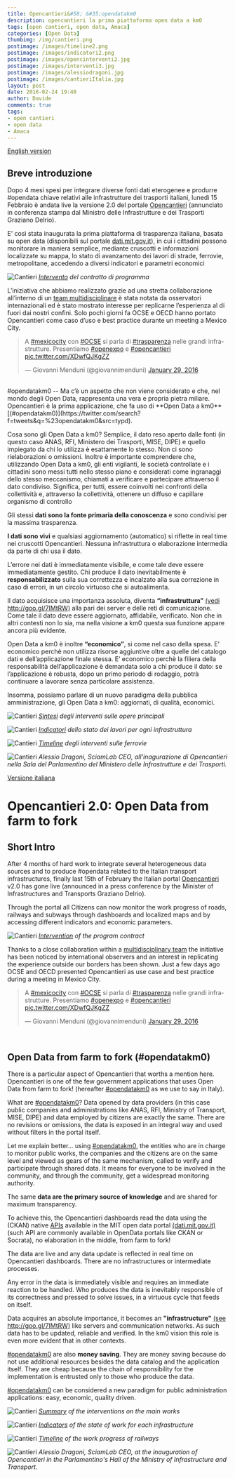 ```yaml
---
title: Opencantieri&#58; &#35;opendatakm0
description: opencantieri la prima piattaforma open data a km0
tags: [open cantieri, open data, Amaca]
categories: [Open Data]
thumbimg: /img/cantieri.png
postimage: /images/timeline2.png
postimage: /images/indicatori2.png
postimage: /images/opencinterventi2.jpg
postimage: /images/interventi3.jpg
postimage: /images/alessiodragoni.jpg 
postimage: /images/cantieriItalia.jpg
layout: post
date: 2016-02-24 19:40
author: Davide
comments: true
tags:
- open cantieri
- open data
- Amaca
---
```


<a name="en"></a>


[English version](#it)

Breve introduzione
--
Dopo 4 mesi spesi per integrare diverse fonti dati eterogenee e produrre #opendata chiave relativi alle infrastrutture dei trasporti italiani, lunedì 15 Febbraio è andata live la versione 2.0 del portale [Opencantieri](http://opencantieri.mit.gov.it/) (annunciato in conferenza stampa dal Ministro delle Infrastrutture e dei Trasporti Graziano Delrio).

E’ così stata inaugurata la  prima piattaforma di trasparenza italiana, basata su open data (disponibili sul portale [dati.mit.gov.it](http://dati.mit.gov.it/catalog/dataset)), in cui i cittadini possono monitorare in maniera semplice, mediante cruscotti e informazioni localizzate su mappa, lo stato di avanzamento dei lavori di strade, ferrovie, metropolitane, accedendo a diversi indicatori e parametri economici

![Cantieri](https://github.com/sciamlab/blog/blob/gh-pages/images/interventi3.jpg?raw=true)
*[Intervento](http://opencantieri.mit.gov.it/contratti) del contratto di programma*

L’iniziativa che abbiamo realizzato grazie ad una stretta collaborazione all’interno di un [team multidisciplinare](http://opencantieri.mit.gov.it/crediti) è stata notata da osservatori internazionali ed è stato mostrato interesse per replicarne l’esperienza al di fuori dai nostri confini. Solo pochi giorni fa OCSE‬ e ‪‎OECD‬ hanno portato Opencantieri come caso d’uso e best practice durante un meeting a Mexico City.

<blockquote class="twitter-tweet" data-lang="en"><p lang="it" dir="ltr">A <a href="https://twitter.com/hashtag/mexicocity?src=hash">#mexicocity</a> con <a href="https://twitter.com/hashtag/OCSE?src=hash">#OCSE</a> si parla di <a href="https://twitter.com/hashtag/trasparenza?src=hash">#trasparenza</a> nelle grandi infrastrutture. Presentiamo <a href="https://twitter.com/hashtag/openexpo?src=hash">#openexpo</a> e <a href="https://twitter.com/hashtag/opencantieri?src=hash">#opencantieri</a> <a href="https://t.co/XDwfQJKgZZ">pic.twitter.com/XDwfQJKgZZ</a></p>&mdash; Giovanni Menduni (@giovannimenduni) <a href="https://twitter.com/giovannimenduni/status/693101424465432576">January 29, 2016</a></blockquote>
<script async src="//platform.twitter.com/widgets.js" charset="utf-8"></script>
<br>
#opendatakm0
--
Ma c’è un aspetto che non viene considerato e che, nel mondo degli Open Data, rappresenta una vera e propria pietra miliare. Opencantieri è la prima applicazione, che fa uso di **Open Data a km0** [(#opendatakm0)](https://twitter.com/search?f=tweets&q=%23opendatakm0&src=typd).

Cosa sono gli Open Data a km0? Semplice, il dato reso aperto dalle fonti (in questo caso ANAS, RFI, Ministero dei Trasporti, MISE, DIPE) e quello impiegato da chi lo utilizza è esattamente lo stesso. Non ci sono rielaborazioni o omissioni. Inoltre è importante comprendere che, utilizzando Open Data a km0, gli enti vigilanti, le società controllate e i cittadini sono messi tutti nello stesso piano e considerati come ingranaggi dello stesso meccanismo, chiamati a verificare e partecipare attraverso il dato condiviso. Significa, per tutti, essere coinvolti nei confronti della collettività e, attraverso la collettività, ottenere un diffuso e capillare organismo di controllo

Gli stessi **dati sono la fonte primaria della conoscenza** e sono condivisi per la massima trasparenza.

**I dati sono vivi** e qualsiasi aggiornamento (automatico) si riflette in real time nei cruscotti Opencantieri. Nessuna infrastruttura o elaborazione intermedia da parte di chi usa il dato.

L’errore nei dati è immediatamente visibile, e come tale deve essere immediatamente gestito. Chi produce il dato inevitabilmente è **responsabilizzato** sulla sua correttezza e incalzato alla sua correzione in caso di errori, in un circolo virtuoso che si autoalimenta.

Il dato acquisisce una importanza assoluta, diventa **“infrastruttura”** [(vedi http://goo.gl/7lMtRW)](http://www.techeconomy.it/2016/01/27/open-data-tutta-colpa-un-not-available/) alla pari dei server e delle reti di comunicazione. Come tale il dato deve essere aggiornato, affidabile, verificato. Non che in altri contesti non lo sia, ma nella visione a km0 questa sua funzione appare ancora più evidente.

Open Data a km0 è inoltre **“economico”**, si come nel caso della spesa. E’ economico perchè non utilizza risorse aggiuntive oltre a quelle del catalogo dati e dell’applicazione finale stessa. E’ economico perchè la filiera della responsabilità dell’applicazione è demandata solo a chi produce il dato: se l’applicazione è robusta, dopo un primo periodo di rodaggio, potrà continuare a lavorare senza particolare assistenza.

Insomma, possiamo parlare di un nuovo paradigma della pubblica amministrazione, gli Open Data a km0: aggiornati, di qualità, economici.

![Cantieri](https://github.com/sciamlab/blog/blob/gh-pages/images/opencinterventi2.jpg?raw=true)
*[Sintesi](http://opencantieri.mit.gov.it/interventi) degli interventi sulle opere principali*

![Cantieri](https://github.com/sciamlab/blog/blob/gh-pages/images/indicatori2.png?raw=true)
*[Indicatori](http://opencantieri.mit.gov.it/indicatori) dello stato dei lavori per ogni infrastruttura*

![Cantieri](https://github.com/sciamlab/blog/blob/gh-pages/images/timeline2.png?raw=true)
*[Timeline](http://opencantieri.mit.gov.it/timeline5) degli interventi sulle ferrovie*

![Cantieri](https://github.com/sciamlab/blog/blob/gh-pages/images/alessiodragoni.jpg?raw=true)
*Alessio Dragoni, SciamLab CEO, all'inagurazione di Opencantieri nella Sala del Parlamentino del Ministero delle Infrastrutture e dei Trasporti.*



<a name="it"></a>

[Versione italiana](#en)

Opencantieri 2.0: Open Data from farm to fork
====

Short Intro
--
After 4 months of hard work to integrate several heterogeneous data sources and to produce #opendata related to the Italian transport infrastructures, finally last 15th of February the Italian portal [Opencantieri](http://opencantieri.mit.gov.it/) v2.0 has gone live (announced in a press conference by the Minister of Infrastructures and Transports Graziano Delrio).

Through the portal all Citizens can now monitor the work progress of roads, railways and subways through dashboards and localized maps and by accessing different indicators and economic parameters. 

![Cantieri](https://github.com/sciamlab/blog/blob/gh-pages/images/interventi3.jpg?raw=true)
*[Intervention](http://opencantieri.mit.gov.it/contratti) of the program contract*

Thanks to a close collaboration within a [multidisciplinary team](http://opencantieri.mit.gov.it/crediti) the initiative has been noticed by international observers and an interest in replicating the experience outside our borders has been shown. Just a few days ago OCSE and OECD presented Opencantieri as use case and best practice during a meeting in Mexico City.

<blockquote class="twitter-tweet" data-lang="en"><p lang="it" dir="ltr">A <a href="https://twitter.com/hashtag/mexicocity?src=hash">#mexicocity</a> con <a href="https://twitter.com/hashtag/OCSE?src=hash">#OCSE</a> si parla di <a href="https://twitter.com/hashtag/trasparenza?src=hash">#trasparenza</a> nelle grandi infrastrutture. Presentiamo <a href="https://twitter.com/hashtag/openexpo?src=hash">#openexpo</a> e <a href="https://twitter.com/hashtag/opencantieri?src=hash">#opencantieri</a> <a href="https://t.co/XDwfQJKgZZ">pic.twitter.com/XDwfQJKgZZ</a></p>&mdash; Giovanni Menduni (@giovannimenduni) <a href="https://twitter.com/giovannimenduni/status/693101424465432576">January 29, 2016</a></blockquote>
<script async src="//platform.twitter.com/widgets.js" charset="utf-8"></script>
<br>


Open Data from farm to fork (#opendatakm0)
--
There is a particular aspect of Opencantieri that worths a mention here. Opencantieri is one of the few government applications that uses Open Data from farm to fork! (hereafter [#opendatakm0](https://twitter.com/search?f=tweets&q=%23opendatakm0&src=typd) as we use to say in Italy).

What are [#opendatakm0](https://twitter.com/search?f=tweets&q=%23opendatakm0&src=typd)? Data opened by data providers (in this case public companies and administrations like ANAS, RFI, Ministry of Transport, MISE, DIPE) and data employed by citizens are exactly the same. There are no revisions or omissions, the data is exposed in an integral way and used without filters in the portal itself.

Let me explain better… using [#opendatakm0](https://twitter.com/search?f=tweets&q=%23opendatakm0&src=typd), the entities who are in charge to monitor public works, the companies and the citizens are on the same level and viewed as gears of the same mechanism, called to verify and participate through shared data. It means for everyone to be involved in the community, and through the community, get a widespread monitoring authority.

The same **data are the primary source of knowledge** and are shared for maximum transparency.

To achieve this, the Opencantieri dashboards read the data using the (CKAN) native [APIs](http://docs.ckan.org/en/ckan-2.2/api.html) available in the MIT open data portal [(dati.mit.gov.it)](http://dati.mit.gov.it/catalog/dataset) (such API are commonly available in OpenData portals like CKAN or Socrata), no elaboration in the middle, from farm to fork!

The data are live and any data update is reflected in real time on Opencantieri dashboards. There are no infrastructures or intermediate processes.

Any error in the data is immediately visible and requires an immediate reaction to be handled. Who produces the data is inevitably responsible of its correctness and pressed to solve issues, in a virtuous cycle that feeds on itself.

Data acquires an absolute importance, it becomes an **"infrastructure"** [(see http://goo.gl/7lMtRW)](http://www.techeconomy.it/2016/01/27/open-data-tutta-colpa-un-not-available/) like servers and communication networks. As such data has to be updated, reliable and verified. In the km0 vision this role is even more evident that in other contexts.

[#opendatakm0](https://twitter.com/search?f=tweets&q=%23opendatakm0&src=typd) are also **money saving**. They are money saving because do not use additional resources besides the data catalog and the application itself. They are cheap because the chain of responsibility for the implementation is entrusted only to those who produce the data.

[#opendatakm0](https://twitter.com/search?f=tweets&q=%23opendatakm0&src=typd) can be considered a new paradigm for public administration applications: easy, economic, quality driven.

![Cantieri](https://github.com/sciamlab/blog/blob/gh-pages/images/opencinterventi2.jpg?raw=true)
*[Summary](http://opencantieri.mit.gov.it/interventi) of the interventions on the main works*

![Cantieri](https://github.com/sciamlab/blog/blob/gh-pages/images/indicatori2.png?raw=true)
*[Indicators](http://opencantieri.mit.gov.it/indicatori) of the state of work for each infrastructure*

![Cantieri](https://github.com/sciamlab/blog/blob/gh-pages/images/timeline2.png?raw=true)
*[Timeline](http://opencantieri.mit.gov.it/timeline5) of the work progress of railways*

![Cantieri](https://github.com/sciamlab/blog/blob/gh-pages/images/alessiodragoni.jpg?raw=true)
*Alessio Dragoni, SciamLab CEO, at the inauguration of Opencantieri in the Parlamentino's Hall of the Ministry of Infrastructure and Transport.*
